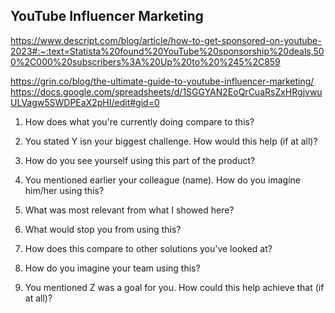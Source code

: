 ## YouTube Influencer Marketing

https://www.descript.com/blog/article/how-to-get-sponsored-on-youtube-2023#:~:text=Statista%20found%20YouTube%20sponsorship%20deals,500%2C000%20subscribers%3A%20Up%20to%20%245%2C859

https://grin.co/blog/the-ultimate-guide-to-youtube-influencer-marketing/
https://docs.google.com/spreadsheets/d/1SGGYAN2EoQrCuaRsZxHRgjvwuULVagw5SWDPEaX2pHI/edit#gid=0

1. How does what you're currently doing compare to this?

2. You stated Y isn your biggest challenge. How would this help (if at all)?

3. How do you see yourself using this part of the product?

4. You mentioned earlier your colleague (name). How do you imagine him/her using this?

5. What was most relevant from what I showed here?

6. What would stop you from using this?

7. How does this compare to other solutions you've looked at?

8. How do you imagine your team using this?

9. You mentioned Z was a goal for you. How could this help achieve that (if at all)?
